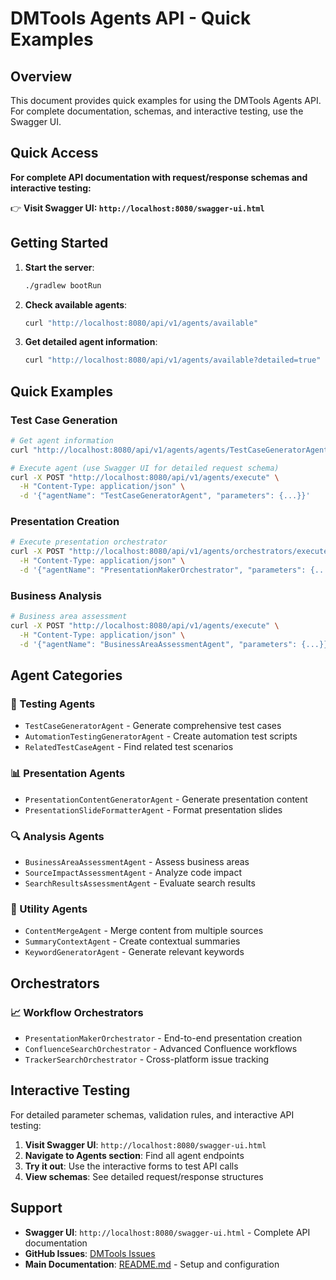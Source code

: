 # DMTools Agents API - Quick Examples

## Overview

This document provides quick examples for using the DMTools Agents API. For complete documentation, schemas, and interactive testing, use the Swagger UI.

## Quick Access

**For complete API documentation with request/response schemas and interactive testing:**

👉 **Visit Swagger UI: `http://localhost:8080/swagger-ui.html`**

## Getting Started

1. **Start the server**:
   ```bash
   ./gradlew bootRun
   ```

2. **Check available agents**:
   ```bash
   curl "http://localhost:8080/api/v1/agents/available"
   ```

3. **Get detailed agent information**:
   ```bash
   curl "http://localhost:8080/api/v1/agents/available?detailed=true"
   ```

## Quick Examples

### Test Case Generation
```bash
# Get agent information
curl "http://localhost:8080/api/v1/agents/agents/TestCaseGeneratorAgent/info"

# Execute agent (use Swagger UI for detailed request schema)
curl -X POST "http://localhost:8080/api/v1/agents/execute" \
  -H "Content-Type: application/json" \
  -d '{"agentName": "TestCaseGeneratorAgent", "parameters": {...}}'
```

### Presentation Creation
```bash
# Execute presentation orchestrator
curl -X POST "http://localhost:8080/api/v1/agents/orchestrators/execute" \
  -H "Content-Type: application/json" \
  -d '{"agentName": "PresentationMakerOrchestrator", "parameters": {...}}'
```

### Business Analysis
```bash
# Business area assessment
curl -X POST "http://localhost:8080/api/v1/agents/execute" \
  -H "Content-Type: application/json" \
  -d '{"agentName": "BusinessAreaAssessmentAgent", "parameters": {...}}'
```

## Agent Categories

### 🧪 Testing Agents
- `TestCaseGeneratorAgent` - Generate comprehensive test cases
- `AutomationTestingGeneratorAgent` - Create automation test scripts
- `RelatedTestCaseAgent` - Find related test scenarios

### 📊 Presentation Agents
- `PresentationContentGeneratorAgent` - Generate presentation content
- `PresentationSlideFormatterAgent` - Format presentation slides

### 🔍 Analysis Agents
- `BusinessAreaAssessmentAgent` - Assess business areas
- `SourceImpactAssessmentAgent` - Analyze code impact
- `SearchResultsAssessmentAgent` - Evaluate search results

### 🔧 Utility Agents
- `ContentMergeAgent` - Merge content from multiple sources
- `SummaryContextAgent` - Create contextual summaries
- `KeywordGeneratorAgent` - Generate relevant keywords

## Orchestrators

### 📈 Workflow Orchestrators
- `PresentationMakerOrchestrator` - End-to-end presentation creation
- `ConfluenceSearchOrchestrator` - Advanced Confluence workflows
- `TrackerSearchOrchestrator` - Cross-platform issue tracking

## Interactive Testing

For detailed parameter schemas, validation rules, and interactive API testing:

1. **Visit Swagger UI**: `http://localhost:8080/swagger-ui.html`
2. **Navigate to Agents section**: Find all agent endpoints
3. **Try it out**: Use the interactive forms to test API calls
4. **View schemas**: See detailed request/response structures

## Support

- **Swagger UI**: `http://localhost:8080/swagger-ui.html` - Complete API documentation
- **GitHub Issues**: [DMTools Issues](https://github.com/IstiN/dmtools/issues)
- **Main Documentation**: [README.md](README.md) - Setup and configuration 